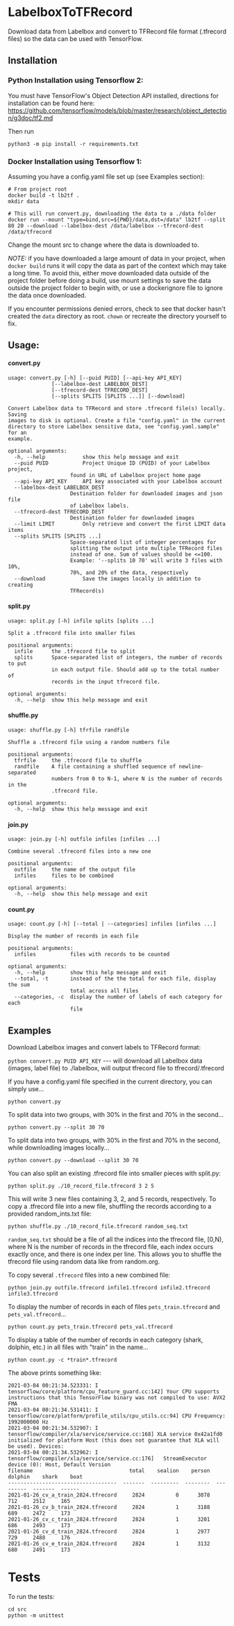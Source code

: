 # LabelboxToTFRecord
Download data from Labelbox and convert to TFRecord file format (.tfrecord files) so the data can be used with TensorFlow.

## Installation

### Python Installation using Tensorflow 2:
You must have TensorFlow's Object Detection API installed, directions for installation can be found here: https://github.com/tensorflow/models/blob/master/research/object_detection/g3doc/tf2.md

Then run

`python3 -m pip install -r requirements.txt`

### Docker Installation using Tensorflow 1:

Assuming you have a config.yaml file set up (see Examples section):

```
# From project root
docker build -t lb2tf .
mkdir data

# This will run convert.py, downloading the data to a ./data folder
docker run --mount "type=bind,src=${PWD}/data,dst=/data" lb2tf --split 80 20 --download --labelbox-dest /data/labelbox --tfrecord-dest /data/tfrecord
```
Change the mount src to change where the data is downloaded to.

*NOTE:* if you have downloaded a large amount of data in your project, when `docker build` runs it will copy the data as part of the context which may take a long time. To avoid this, either move downloaded data outside of the project folder before doing a build, use mount settings to save the data outside the project folder to begin with, or use a dockerignore file to ignore the data once downloaded.

If you encounter permissions denied errors, check to see that docker hasn't created the `data` directory as root. `chown` or recreate the directory yourself to fix.

## Usage:

#### convert.py

    usage: convert.py [-h] [--puid PUID] [--api-key API_KEY]
                  [--labelbox-dest LABELBOX_DEST]
                  [--tfrecord-dest TFRECORD_DEST]
                  [--splits SPLITS [SPLITS ...]] [--download]

    Convert Labelbox data to TFRecord and store .tfrecord file(s) locally. Saving
    images to disk is optional. Create a file "config.yaml" in the current
    directory to store Labelbox sensitive data, see "config.yaml.sample" for an
    example.

    optional arguments:
      -h, --help            show this help message and exit
      --puid PUID           Project Unique ID (PUID) of your Labelbox project,
                        found in URL of Labelbox project home page
      --api-key API_KEY     API key associated with your Labelbox account
      --labelbox-dest LABELBOX_DEST
                        Destination folder for downloaded images and json file
                        of Labelbox labels.
      --tfrecord-dest TFRECORD_DEST
                        Destination folder for downloaded images
      --limit LIMIT         Only retrieve and convert the first LIMIT data items
      --splits SPLITS [SPLITS ...]
                        Space-separated list of integer percentages for
                        splitting the output into multiple TFRecord files
                        instead of one. Sum of values should be <=100.
                        Example: '--splits 10 70' will write 3 files with 10%,
                        70%, and 20% of the data, respectively
      --download            Save the images locally in addition to creating
                        TFRecord(s)

#### split.py

    usage: split.py [-h] infile splits [splits ...]

    Split a .tfrecord file into smaller files

    positional arguments:
      infile      the .tfrecord file to split
      splits      Space-separated list of integers, the number of records to put
                  in each output file. Should add up to the total number of
                  records in the input tfrecord file.

    optional arguments:
      -h, --help  show this help message and exit

#### shuffle.py

    usage: shuffle.py [-h] tfrfile randfile

    Shuffle a .tfrecord file using a random numbers file

    positional arguments:
      tfrfile     the .tfrecord file to shuffle
      randfile    A file containing a shuffled sequence of newline-separated
                  numbers from 0 to N-1, where N is the number of records in the
                  .tfrecord file.

    optional arguments:
      -h, --help  show this help message and exit

#### join.py

    usage: join.py [-h] outfile infiles [infiles ...]

    Combine several .tfrecord files into a new one

    positional arguments:
      outfile     the name of the output file
      infiles     files to be combined

    optional arguments:
      -h, --help  show this help message and exit


#### count.py

    usage: count.py [-h] [--total | --categories] infiles [infiles ...]

    Display the number of records in each file

    positional arguments:
      infiles           files with records to be counted

    optional arguments:
      -h, --help        show this help message and exit
      --total, -t       instead of the the total for each file, display the sum
                        total across all files
      --categories, -c  display the number of labels of each category for each
                        file

## Examples

Download Labelbox images and convert labels to TFRecord format:

`python convert.py PUID API_KEY`      ---     will download all Labelbox data (images, label file) to ./labelbox, will output tfrecord file to tfrecord/<PUID>.tfrecord
  
If you have a config.yaml file specified in the current directory, you can simply use...

`python convert.py`

To split data into two groups, with 30% in the first and 70% in the second...

`python convert.py --split 30 70`

To split data into two groups, with 30% in the first and 70% in the second, while downloading images locally...

`python convert.py --download --split 30 70`

You can also split an existing .tfrecord file into smaller pieces with split.py:

`python split.py ./10_record_file.tfrecord 3 2 5`

This will write 3 new files containing 3, 2, and 5 records, respectively.
To copy a .tfrecord file into a new file, shuffling the records according to a provided random_ints.txt
file:

`python shuffle.py ./10_record_file.tfrecord random_seq.txt`

`random_seq.txt` should be a file of all the indices into the tfrecord file,
[0,N), where N is the number of records in the tfrecord file, each index
occurs exactly once, and there is one index per line. This allows you to
shuffle the tfrecord file using random data like from random.org.

To copy several `.tfrecord` files into a new combined file:

`python join.py outfile.tfrecord infile1.tfrecord infile2.tfrecord infile3.tfrecord`

To display the number of records in each of files `pets_train.tfrecord` and `pets_val.tfrecord`...

`python count.py pets_train.tfrecord pets_val.tfrecord`

To display a table of the number of records in each category (shark, dolphin, etc.) in all files with "train" in the name...

`python count.py -c *train*.tfrecord`

The above prints something like:
```
2021-03-04 00:21:34.523331: I tensorflow/core/platform/cpu_feature_guard.cc:142] Your CPU supports instructions that this TensorFlow binary was not compiled to use: AVX2 FMA
2021-03-04 00:21:34.531411: I tensorflow/core/platform/profile_utils/cpu_utils.cc:94] CPU Frequency: 1992000000 Hz
2021-03-04 00:21:34.532907: I tensorflow/compiler/xla/service/service.cc:168] XLA service 0x42a1fd0 initialized for platform Host (this does not guarantee that XLA will be used). Devices:
2021-03-04 00:21:34.532962: I tensorflow/compiler/xla/service/service.cc:176]   StreamExecutor device (0): Host, Default Version
filename                               total    sealion    person    dolphin    shark    boat
-----------------------------------  -------  ---------  --------  ---------  -------  ------
2021-01-26_cv_a_train_2824.tfrecord     2824          0      3078        712     2512     165
2021-01-26_cv_b_train_2824.tfrecord     2824          1      3188        689     2472     173
2021-01-26_cv_c_train_2824.tfrecord     2824          1      3201        686     2493     173
2021-01-26_cv_d_train_2824.tfrecord     2824          1      2977        729     2488     176
2021-01-26_cv_e_train_2824.tfrecord     2824          1      3132        680     2491     173
```

# Tests

To run the tests:

```
cd src
python -m unittest
```
